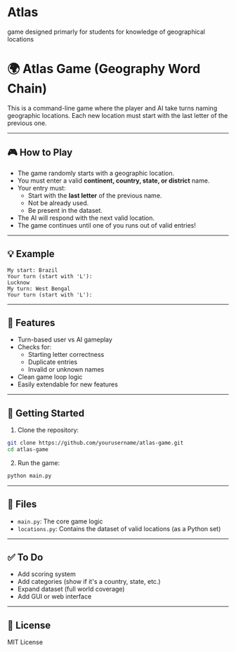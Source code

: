 # Atlas
game designed primarly for students for knowledge of geographical locations 



# 🌍 Atlas Game (Geography Word Chain)

This is a command-line game where the player and AI take turns naming geographic locations. Each new location must start with the last letter of the previous one.

---

## 🎮 How to Play

- The game randomly starts with a geographic location.
- You must enter a valid **continent, country, state, or district** name.
- Your entry must:
  - Start with the **last letter** of the previous name.
  - Not be already used.
  - Be present in the dataset.
- The AI will respond with the next valid location.
- The game continues until one of you runs out of valid entries!

---

## 💡 Example

```
My start: Brazil  
Your turn (start with 'L'):  
Lucknow  
My turn: West Bengal  
Your turn (start with 'L'):  
```

---

## 🧠 Features

- Turn-based user vs AI gameplay  
- Checks for:
  - Starting letter correctness  
  - Duplicate entries  
  - Invalid or unknown names  
- Clean game loop logic  
- Easily extendable for new features

---

## 🚀 Getting Started

1. Clone the repository:

```bash
git clone https://github.com/yourusername/atlas-game.git
cd atlas-game
```

2. Run the game:

```bash
python main.py
```

---

## 📂 Files

- `main.py`: The core game logic  
- `locations.py`: Contains the dataset of valid locations (as a Python set)

---

## ✅ To Do

- Add scoring system  
- Add categories (show if it's a country, state, etc.)  
- Expand dataset (full world coverage)  
- Add GUI or web interface  

---

## 📄 License

MIT License

